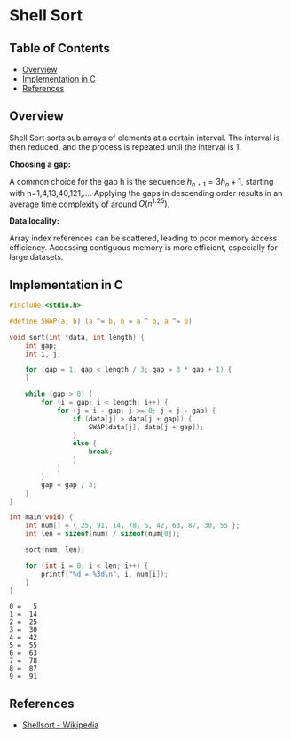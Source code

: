 # Shell Sort

## Table of Contents <!-- omit in toc -->

- [Overview](#overview)
- [Implementation in C](#implementation-in-c)
- [References](#references)

## Overview

Shell Sort sorts sub arrays of elements at a certain interval. The interval is then reduced, and the process is repeated until the interval is 1\.

**Choosing a gap:**

A common choice for the gap h is the sequence ${h_{n+1}=3h_{n}+1}$, starting with h=1,4,13,40,121,.... Applying the gaps in descending order results in an average time complexity of around ${\displaystyle O(n^{1.25})}$.

**Data locality:**

Array index references can be scattered, leading to poor memory access efficiency. Accessing contiguous memory is more efficient, especially for large datasets.

## Implementation in C

```c
#include <stdio.h>

#define SWAP(a, b) (a ^= b, b = a ^ b, a ^= b)

void sort(int *data, int length) {
    int gap;
    int i, j;

    for (gap = 1; gap < length / 3; gap = 3 * gap + 1) {
    }

    while (gap > 0) {
        for (i = gap; i < length; i++) {
            for (j = i - gap; j >= 0; j = j - gap) {
                if (data[j] > data[j + gap]) {
                    SWAP(data[j], data[j + gap]);
                }
                else {
                    break;
                }
            }
        }
        gap = gap / 3;
    }
}

int main(void) {
    int num[] = { 25, 91, 14, 78, 5, 42, 63, 87, 30, 55 };
    int len = sizeof(num) / sizeof(num[0]);

    sort(num, len);

    for (int i = 0; i < len; i++) {
        printf("%d = %3d\n", i, num[i]);
    }
}
```

```console
0 =   5
1 =  14
2 =  25
3 =  30
4 =  42
5 =  55
6 =  63
7 =  78
8 =  87
9 =  91
```

## References

- [Shellsort - Wikipedia](https://en.wikipedia.org/wiki/Shellsort)

<!-- spell-checker: words Shellsort -->